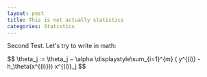 ```yaml
---
layout: post
title: This is not actually statistics
categories: Statistics
---
```


Second Test. Let's try to write in math:

<div> $$ \theta_j := \theta_j − \alpha \displaystyle\sum_{i=1}^{m} ( y^{(i)} - h_\theta(x^{(i)})) x^{(i)}_j $$ </div>
